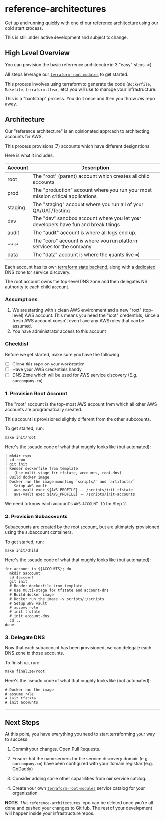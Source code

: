 # reference-architectures

Get up and running quickly with one of our reference architecture using our cold start process. 

This is still under active development and subject to change. 

## High Level Overview

You can provision the basic referrence architecutre in 3 "easy" steps. =)

All steps leverage our [`terraform-root-modules`](https://github.com/cloudposse/terraform-root-modules/) to get started.

This process involves using terraform to generate the code (`Dockerfile`, `Makefile`, `terraform.tfvar`, etc) you will use to manage your infrastructure. 

This is a "bootstrap" process. You do it once and then you throw *this* repo away.

## Architecture

Our "reference architecture" is an opinionated approach to architecting accounts for AWS. 

This process provisions (7) accounts which have different designations. 

Here is what it includes.

| Account | Description                                                                       |
|---------|-----------------------------------------------------------------------------------|
| root    | The "root" (parent) account which creates all child accounts                      |
| prod    | The "production" account where you run your most mission critical applications    |
| staging | The "staging" account where you run all of your QA/UAT/Testing                    |
| dev     | The "dev" sandbox account where you let your developers have fun and break things |
| audit   | The "audit" account is where all logs end up.                                     |
| corp    | The "corp" account is where you run platform services for the company             |
| data    | The "data" account is where the quants live =)                                    |

Each account has its own [terraform state backend](https://github.com/cloudposse/terraform-aws-tfstate-backend), along with a [dedicated DNS zone](https://www.terraform.io/docs/providers/aws/r/route53_zone.html) for service discovery.

The root account owns the top-level DNS zone and then delegates NS authority to each child account.

### Assumptions

1. We are starting with a clean AWS environment and a new "root" (top-level) AWS account. This means you need the "root" credentials, since a fresh AWS account doesn't even have any AWS roles that can be assumed.
2. You have administrator access to this account

### Checklist

Before we get started, make sure you have the following

- [ ] Clone this repo on your workstation
- [ ] Have your AWS credentials handy
- [ ] DNS Zone which will be used for AWS service discovery (E.g. `ourcompany.co`)

### 1. Provision Root Account

The "root" account is the top-most AWS account from which all other AWS accounts are programatically created.

This account is provisioned slightly different from the other subccounts.

To get started, run:

```
make init/root
```


Here's the pseudo code of what that roughly looks like (but automated):

```
| mkdir repo
| cd repo
| git init
| Render dockerfile from template
|   (Use multi-stage for tfstate, accounts, root-dns)
| Build docker image
| Docker run the image mounting `scripts/` and `artifacts/`
|   Setup AWS vault
|   aws-vault exec ${AWS_PROFILE} -- /scripts/init-tfstate
|   aws-vault exec ${AWS_PROFILE} -- /scripts/init-accounts
```

We need to know each account's `AWS_ACCOUNT_ID` for Step 2.

### 2. Provision Subaccounts

Subaccounts are created by the root account, but are ultimately provisioned using the subaccount containers.

To get started, run: 

```
make init/child
```

Here's the pseudo code of what that roughly looks like (but automated):

```
for account in ${ACCOUNTS}; do
  mkdir $account
  cd $account
  git init
  # Render dockerfile from template
  # Use multi-stage for tfstate and account-dns
  # Build docker image
  # Docker run the image -v scripts/:/scripts
  # Setup AWS vault
  # assume-role
  # init tfstate
  # init account-dns
  cd ..
done
```

### 3. Delegate DNS

Now that each subaccount has been provisioned, we can delegate each DNS zone to those accounts.

To finish up, run:

```
make finalize/root
```


Here's the pseudo code of what that roughly looks like (but automated):
```
# Docker run the image
# assume role
# init tfstate
# init accounts
```

---

## Next Steps

At this point, you have everything you need to start terraforming your way to success.

1. Commit your changes. Open Pull Requests. 

2. Ensure that the nameservers for the service discovery domain (e.g. `ourcompany.co`) have been configured with your domain registrar (e.g. GoDaddy)

3. Consider adding some other capabilities from our service catalog.

4. Create your own [`terraform-root-modules`](https://github.com/cloudposse/terraform-root-modules) service catalog for your organization


__NOTE:__ *This* `reference-architectures` repo can be deleted once you're all done and pushed your changes to GitHub. The rest of your development will happen inside your infrastructure repos.

